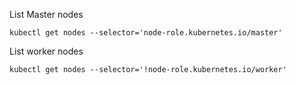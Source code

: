 List Master nodes
```
kubectl get nodes --selector='node-role.kubernetes.io/master'
```
List worker nodes
```
kubectl get nodes --selector='!node-role.kubernetes.io/worker'
```
